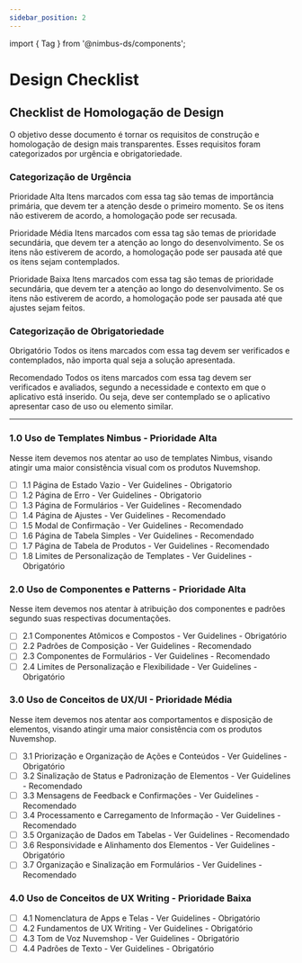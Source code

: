 ```yaml
---
sidebar_position: 2
---
```


import { Tag } from '@nimbus-ds/components';

# Design Checklist

## Checklist de Homologação de Design

O objetivo desse documento é tornar os requisitos de construção e homologação de design mais transparentes. Esses requisitos foram categorizados por urgência e obrigatoriedade.

### Categorização de Urgência

<Tag appearance="danger">Prioridade Alta</Tag>
Itens marcados com essa tag são temas de importância primária, que devem ter a atenção desde o primeiro momento. Se os itens não estiverem de acordo, a homologação pode ser recusada.

<Tag appearance="warning">Prioridade Média</Tag>
Itens marcados com essa tag são temas de prioridade secundária, que devem ter a atenção ao longo do desenvolvimento. Se os itens não estiverem de acordo, a homologação pode ser pausada até que os itens sejam contemplados.

<Tag appearance="success">Prioridade Baixa</Tag>
Itens marcados com essa tag são temas de prioridade secundária, que devem ter a atenção ao longo do desenvolvimento. Se os itens não estiverem de acordo, a homologação pode ser pausada até que ajustes sejam feitos.

### Categorização de Obrigatoriedade

<Tag appearance="primary">Obrigatório</Tag>
Todos os itens marcados com essa tag devem ser verificados e contemplados, não importa qual seja a solução apresentada.

<Tag appearance="neutral">Recomendado</Tag>
Todos os itens marcados com essa tag devem ser verificados e avaliados, segundo a necessidade e contexto em que o aplicativo está inserido. Ou seja, deve ser contemplado se o aplicativo apresentar caso de uso ou elemento similar.

---

### 1.0 Uso de Templates Nimbus - Prioridade Alta

Nesse item devemos nos atentar ao uso de templates Nimbus, visando atingir uma maior consistência visual com os produtos Nuvemshop.

- [ ] 1.1 Página de Estado Vazio - Ver Guidelines - Obrigatorio
- [ ] 1.2 Página de Erro - Ver Guidelines - Obrigatorio
- [ ] 1.3 Página de Formulários - Ver Guidelines - Recomendado
- [ ] 1.4 Página de Ajustes - Ver Guidelines - Recomendado
- [ ] 1.5 Modal de Confirmação - Ver Guidelines - Recomendado
- [ ] 1.6 Página de Tabela Simples - Ver Guidelines - Recomendado
- [ ] 1.7 Página de Tabela de Produtos - Ver Guidelines - Recomendado
- [ ] 1.8 Limites de Personalização de Templates - Ver Guidelines - Obrigatório

### 2.0 Uso de Componentes e Patterns - Prioridade Alta

Nesse item devemos nos atentar à atribuição dos componentes e padrões segundo suas respectivas documentações.

- [ ] 2.1 Componentes Atômicos e Compostos - Ver Guidelines - Obrigatório
- [ ] 2.2 Padrões de Composição - Ver Guidelines - Recomendado
- [ ] 2.3 Componentes de Formulários - Ver Guidelines - Recomendado
- [ ] 2.4 Limites de Personalização e Flexibilidade - Ver Guidelines - Obrigatório

### 3.0 Uso de Conceitos de UX/UI - Prioridade Média

Nesse item devemos nos atentar aos comportamentos e disposição de elementos, visando atingir uma maior consistência com os produtos Nuvemshop.

- [ ] 3.1 Priorização e Organização de Ações e Conteúdos - Ver Guidelines - Obrigatório
- [ ] 3.2 Sinalização de Status e Padronização de Elementos - Ver Guidelines - Recomendado
- [ ] 3.3 Mensagens de Feedback e Confirmações - Ver Guidelines - Recomendado
- [ ] 3.4 Processamento e Carregamento de Informação - Ver Guidelines - Recomendado
- [ ] 3.5 Organização de Dados em Tabelas - Ver Guidelines - Recomendado
- [ ] 3.6 Responsividade e Alinhamento dos Elementos - Ver Guidelines - Obrigatório
- [ ] 3.7 Organização e Sinalização em Formulários - Ver Guidelines - Recomendado

### 4.0 Uso de Conceitos de UX Writing - Prioridade Baixa

- [ ] 4.1 Nomenclatura de Apps e Telas - Ver Guidelines - Obrigatório
- [ ] 4.2 Fundamentos de UX Writing - Ver Guidelines - Obrigatório
- [ ] 4.3 Tom de Voz Nuvemshop - Ver Guidelines - Obrigatório
- [ ] 4.4 Padrões de Texto - Ver Guidelines - Obrigatório
